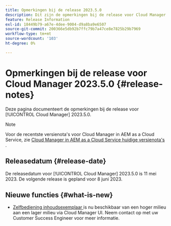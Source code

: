 ```yaml
---
title: Opmerkingen bij de release 2023.5.0
description: Dit zijn de opmerkingen bij de release voor Cloud Manager 2023.5.0.
feature: Release Information
exl-id: 18449b79-a67e-4dee-9004-d9a8ba9e6507
source-git-commit: 200366e5db92b7ffc79b7a47ce8e7825b29b7969
workflow-type: tm+mt
source-wordcount: '103'
ht-degree: 0%

---
```


# Opmerkingen bij de release voor Cloud Manager 2023.5.0 {#release-notes}

Deze pagina documenteert de opmerkingen bij de release voor [!UICONTROL Cloud Manager] 2023.5.0.

>[!NOTE]
>
>Voor de recentste versienota&#39;s voor Cloud Manager in AEM as a Cloud Service, zie [ Cloud Manager in AEM as a Cloud Service huidige versienota&#39;s ](https://experienceleague.adobe.com/docs/experience-manager-cloud-service/content/implementing/using-cloud-manager/release-notes-cloud-manager/release-notes-cm-current.html).

## Releasedatum {#release-date}

De releasedatum voor [!UICONTROL Cloud Manager] 2023.5.0 is 11 mei 2023. De volgende release is gepland voor 8 juni 2023.

## Nieuwe functies {#what-is-new}

* [ Zelfbediening inhoudsexemplaar ](/help/using/content-copy.md) is nu beschikbaar van een hoger milieu aan een lager milieu via Cloud Manager UI. Neem contact op met uw Customer Success Engineer voor meer informatie.
